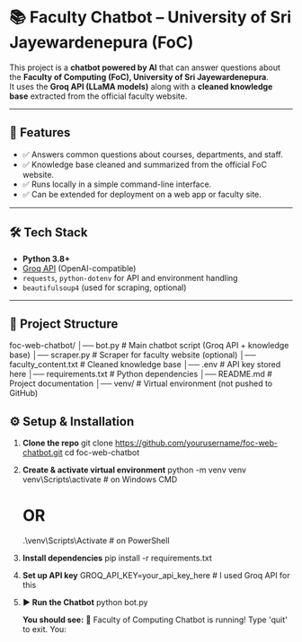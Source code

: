 # 📚 Faculty Chatbot – University of Sri Jayewardenepura (FoC)

This project is a **chatbot powered by AI** that can answer questions about the **Faculty of Computing (FoC), University of Sri Jayewardenepura**.  
It uses the **Groq API (LLaMA models)** along with a **cleaned knowledge base** extracted from the official faculty website.  

---

## 🚀 Features
- ✅ Answers common questions about courses, departments, and staff.  
- ✅ Knowledge base cleaned and summarized from the official FoC website.  
- ✅ Runs locally in a simple command-line interface.  
- ✅ Can be extended for deployment on a web app or faculty site.  

---

## 🛠️ Tech Stack
- **Python 3.8+**  
- [Groq API](https://groq.com/) (OpenAI-compatible)  
- `requests`, `python-dotenv` for API and environment handling  
- `beautifulsoup4` (used for scraping, optional)  

---

## 📂 Project Structure
foc-web-chatbot/
│── bot.py # Main chatbot script (Groq API + knowledge base)
│── scraper.py # Scraper for faculty website (optional)
│── faculty_content.txt # Cleaned knowledge base
│── .env # API key stored here
│── requirements.txt # Python dependencies
│── README.md # Project documentation
│── venv/ # Virtual environment (not pushed to GitHub)

## ⚙️ Setup & Installation

1. **Clone the repo**
   git clone https://github.com/yourusername/foc-web-chatbot.git
   cd foc-web-chatbot

2. **Create & activate virtual environment**
   python -m venv venv
   venv\Scripts\activate   # on Windows CMD
   # OR
   .\venv\Scripts\Activate # on PowerShell

3. **Install dependencies**
   pip install -r requirements.txt

3. **Set up API key**
   GROQ_API_KEY=your_api_key_here # I used Groq API for this

4. **▶️ Run the Chatbot**
   python bot.py

   **You should see:**
   🤖 Faculty of Computing Chatbot is running! Type 'quit' to exit.
   You: